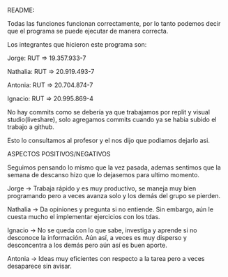 README:

Todas las funciones funcionan correctamente, por lo tanto podemos decir que el programa se puede ejecutar de manera correcta.

Los integrantes que hicieron este programa son:

Jorge: RUT => 19.357.933-7

Nathalia: RUT => 20.919.493-7

Antonia: RUT => 20.704.874-7 

Ignacio: RUT => 20.995.869-4

No hay commits como se debería ya que trabajamos por replit y visual studio(liveshare), solo agregamos commits cuando ya se habia subido el trabajo a github. 

Esto lo consultamos al profesor y el nos dijo que podiamos dejarlo asi.


ASPECTOS POSITIVOS/NEGATIVOS

Seguimos pensando lo mismo que la vez pasada, ademas sentimos que la semana de descanso hizo que lo dejasemos para ultimo momento. 

Jorge -> Trabaja rápido y es muy productivo, se maneja muy bien programando pero a veces avanza solo y los demás del grupo se pierden.

Nathalia -> Da opiniones y pregunta si no entiende. Sin embargo, aún le cuesta mucho el implementar ejercicios con los tdas.

Ignacio -> No se queda con lo que sabe, investiga y aprende si no desconoce la información. Aún así, a veces es muy disperso y desconcentra a los demás pero aún así es buen aporte.

Antonia -> Ideas muy eficientes con respecto a la tarea pero a veces desaparece sin avisar.

